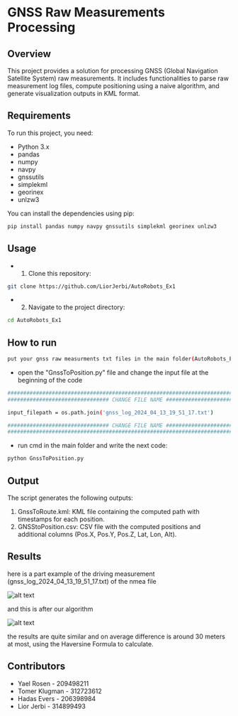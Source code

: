 # GNSS Raw Measurements Processing

## Overview

This project provides a solution for processing GNSS (Global Navigation Satellite System) raw measurements. It includes functionalities to parse raw measurement log files, compute positioning using a naive algorithm, and generate visualization outputs in KML format.

## Requirements

To run this project, you need:

- Python 3.x
- pandas
- numpy
- navpy
- gnssutils
- simplekml
- georinex
- unlzw3

You can install the dependencies using pip:

```bash
pip install pandas numpy navpy gnssutils simplekml georinex unlzw3
```

## Usage
- 1. Clone this repository:
```bash
git clone https://github.com/LiorJerbi/AutoRobots_Ex1
```
- 2. Navigate to the project directory:
```bash
cd AutoRobots_Ex1
```

## How to run
```bash
put your gnss raw measurments txt files in the main folder(AutoRobots_Ex1)
```
- open the "GnssToPosition.py" file and change the input file at the beginning of the code
```bash
###################################################################################
################################ CHANGE FILE NAME #################################

input_filepath = os.path.join('gnss_log_2024_04_13_19_51_17.txt')

################################ CHANGE FILE NAME #################################
###################################################################################
```
- run cmd in the main folder and write the next code:
```bash
python GnssToPosition.py
```

## Output
The script generates the following outputs:
1. GnssToRoute.kml: KML file containing the computed path with timestamps for each position.
2. GNSStoPosition.csv: CSV file with the computed positions and additional columns (Pos.X, Pos.Y, Pos.Z, Lat, Lon, Alt).

## Results
here is a part example of the driving measurement (gnss_log_2024_04_13_19_51_17.txt) of the nmea file

![alt text](https://i.imgur.com/dkPXB3F.jpeg)

and this is after our algorithm

![alt text](https://i.imgur.com/unRZKFd.jpeg)

the results are quite similar and on average difference is around 30 meters at most, using the Haversine Formula to calculate.


## Contributors
- Yael Rosen - 209498211
- Tomer Klugman - 312723612
- Hadas Evers - 206398984
- Lior Jerbi - 314899493
